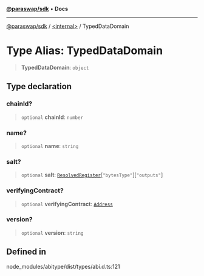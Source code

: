 [**@paraswap/sdk**](../../README.md) • **Docs**

***

[@paraswap/sdk](../../globals.md) / [\<internal\>](../README.md) / TypedDataDomain

# Type Alias: TypedDataDomain

> **TypedDataDomain**: `object`

## Type declaration

### chainId?

> `optional` **chainId**: `number`

### name?

> `optional` **name**: `string`

### salt?

> `optional` **salt**: [`ResolvedRegister`](ResolvedRegister.md)\[`"bytesType"`\]\[`"outputs"`\]

### verifyingContract?

> `optional` **verifyingContract**: [`Address`](Address.md)

### version?

> `optional` **version**: `string`

## Defined in

node\_modules/abitype/dist/types/abi.d.ts:121
